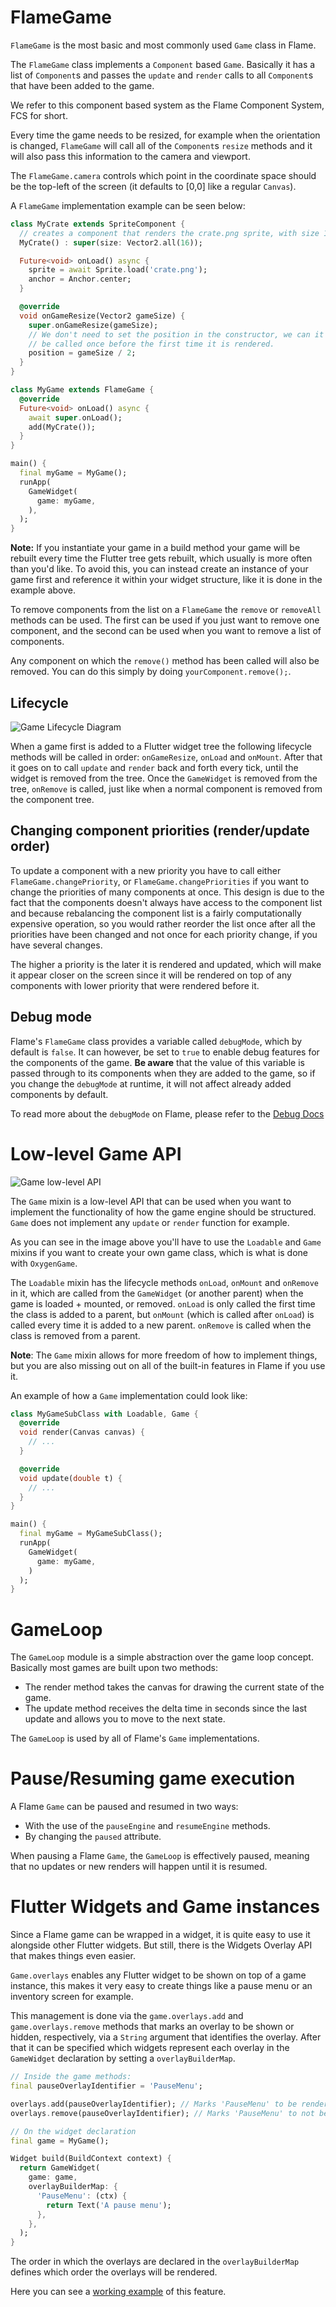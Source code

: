 # FlameGame

`FlameGame` is the most basic and most commonly used `Game` class in Flame.

The `FlameGame` class implements a `Component` based `Game`. Basically it has a list of `Component`s
and passes the `update` and `render` calls to all `Component`s that have been added to the game.

We refer to this component based system as the Flame Component System, FCS for short.

Every time the game needs to be resized, for example when the orientation is changed,
`FlameGame` will call all of the `Component`s `resize` methods and it will also pass this information
to the camera and viewport.

The `FlameGame.camera` controls which point in the coordinate space should be the top-left of the
screen (it defaults to [0,0] like a regular `Canvas`).

A `FlameGame` implementation example can be seen below:

```dart
class MyCrate extends SpriteComponent {
  // creates a component that renders the crate.png sprite, with size 16 x 16
  MyCrate() : super(size: Vector2.all(16));

  Future<void> onLoad() async {
    sprite = await Sprite.load('crate.png');
    anchor = Anchor.center;
  }

  @override
  void onGameResize(Vector2 gameSize) {
    super.onGameResize(gameSize);
    // We don't need to set the position in the constructor, we can it directly here since it will
    // be called once before the first time it is rendered.
    position = gameSize / 2;
  }
}

class MyGame extends FlameGame {
  @override
  Future<void> onLoad() async {
    await super.onLoad();
    add(MyCrate());
  }
}

main() {
  final myGame = MyGame();
  runApp(
    GameWidget(
      game: myGame,
    ),
  );
}
```

**Note:** If you instantiate your game in a build method your game will be rebuilt every time the
 Flutter tree gets rebuilt, which usually is more often than you'd like. To avoid this, you can
 instead create an instance of your game first and reference it within your widget structure, like
 it is done in the example above.

To remove components from the list on a `FlameGame` the `remove` or `removeAll` methods can be used.
The first can be used if you just want to remove one component, and the second can be used when you
want to remove a list of components.

Any component on which the `remove()` method has been called will also be removed. You can do this
simply by doing `yourComponent.remove();`.

## Lifecycle

![Game Lifecycle Diagram](images/component_lifecycle.png)

When a game first is added to a Flutter widget tree the following lifecycle methods will be called
in order: `onGameResize`, `onLoad` and `onMount`. After that it goes on to call `update` and
`render` back and forth every tick, until the widget is removed from the tree.
Once the `GameWidget` is removed from the tree, `onRemove` is called, just like when a normal
component is removed from the component tree.

## Changing component priorities (render/update order)

To update a component with a new priority you have to call either `FlameGame.changePriority`, or
`FlameGame.changePriorities` if you want to change the priorities of many components at once.
This design is due to the fact that the components doesn't always have access to the component list and
because rebalancing the component list is a fairly computationally expensive operation, so you
would rather reorder the list once after all the priorities have been changed and not once for each
priority change, if you have several changes.

The higher a priority is the later it is rendered and updated, which will make it appear closer on
the screen since it will be rendered on top of any components with lower priority that were rendered
before it.

## Debug mode

Flame's `FlameGame` class provides a variable called `debugMode`, which by default is `false`. It can
however, be set to `true` to enable debug features for the components of the game. **Be aware** that
the value of this variable is passed through to its components when they are added to the game, so
if you change the `debugMode` at runtime, it will not affect already added components by default.

To read more about the `debugMode` on Flame, please refer to the [Debug Docs](debug.md)

# Low-level Game API

![Game low-level API](images/game_mixin.png)

The `Game` mixin is a low-level API that can be used when you want to implement the functionality of
how the game engine should be structured. `Game` does not implement any `update` or
`render` function for example.

As you can see in the image above you'll have to use the `Loadable` and `Game` mixins if you want to
create your own game class, which is what is done with `OxygenGame`.

The `Loadable` mixin has the lifecycle methods `onLoad`, `onMount` and `onRemove` in it, which are
called from the `GameWidget` (or another parent) when the game is loaded + mounted, or removed.
`onLoad` is only called the first time the class is added to a parent, but `onMount` (which is
called after `onLoad`) is called every time it is added to a new parent. `onRemove` is called when
the class is removed from a parent.

**Note**: The `Game` mixin allows for more freedom of how to implement things, but you are also
missing out on all of the built-in features in Flame if you use it.

An example of how a `Game` implementation could look like:

```dart
class MyGameSubClass with Loadable, Game {
  @override
  void render(Canvas canvas) {
    // ...
  }

  @override
  void update(double t) {
    // ...
  }
}

main() {
  final myGame = MyGameSubClass();
  runApp(
    GameWidget(
      game: myGame,
    )
  );
}
```

# GameLoop

The `GameLoop` module is a simple abstraction over the game loop concept. Basically most games are
built upon two methods:

 - The render method takes the canvas for drawing the current state of the game.
 - The update method receives the delta time in seconds since the last update and allows you to move
  to the next state.

The `GameLoop` is used by all of Flame's `Game` implementations.

# Pause/Resuming game execution

A Flame `Game` can be paused and resumed in two ways:

 - With the use of the `pauseEngine` and `resumeEngine` methods.
 - By changing the `paused` attribute.

When pausing a Flame `Game`, the `GameLoop` is effectively paused, meaning that no updates or new
renders will happen until it is resumed.

# Flutter Widgets and Game instances

Since a Flame game can be wrapped in a widget, it is quite easy to use it alongside other Flutter
widgets. But still, there is the Widgets Overlay API that makes things even easier.

`Game.overlays` enables any Flutter widget to be shown on top of a game instance, this makes it very
easy to create things like a pause menu or an inventory screen for example.

This management is done via the `game.overlays.add` and `game.overlays.remove` methods that marks an
overlay to be shown or hidden, respectively, via a `String` argument that identifies the overlay.
After that it can be specified which widgets represent each overlay in the `GameWidget` declaration
by setting a `overlayBuilderMap`.

```dart
// Inside the game methods:
final pauseOverlayIdentifier = 'PauseMenu';

overlays.add(pauseOverlayIdentifier); // Marks 'PauseMenu' to be rendered.
overlays.remove(pauseOverlayIdentifier); // Marks 'PauseMenu' to not be rendered.
```

```dart
// On the widget declaration
final game = MyGame();

Widget build(BuildContext context) {
  return GameWidget(
    game: game,
    overlayBuilderMap: {
      'PauseMenu': (ctx) {
        return Text('A pause menu');
      },
    },
  );
}
```

The order in which the overlays are declared in the `overlayBuilderMap` defines which order the
overlays will be rendered.

Here you can see a
[working example](https://github.com/flame-engine/flame/tree/main/examples/lib/stories/widgets/overlay.dart)
of this feature.
